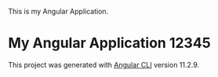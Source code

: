 This is my Angular Application.
# My Angular Application 12345

This project was generated with [Angular CLI](https://github.com/angular/angular-cli) version 11.2.9.

